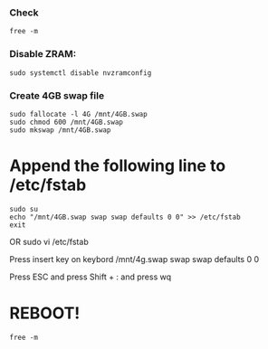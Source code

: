 ### Check
    free -m
    
### Disable ZRAM:
    sudo systemctl disable nvzramconfig

### Create 4GB swap file
    sudo fallocate -l 4G /mnt/4GB.swap
    sudo chmod 600 /mnt/4GB.swap
    sudo mkswap /mnt/4GB.swap

# Append the following line to /etc/fstab
    sudo su
    echo "/mnt/4GB.swap swap swap defaults 0 0" >> /etc/fstab
    exit

OR
    sudo vi /etc/fstab
    
Press insert key on keybord
    /mnt/4g.swap swap swap defaults 0 0
    
Press ESC and press Shift + : and press wq

# REBOOT!
    
    free -m
